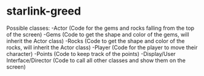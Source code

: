 # starlink-greed
Possible classes:
-Actor (Code for the gems and rocks falling from the top of the screen)
-Gems (Code to get the shape and color of the gems, will inherit the Actor class)
-Rocks (Code to get the shape and color of the rocks, will inherit the Actor class)
-Player (Code for the player to move their character)
-Points (Code to keep track of the points)
-Display/User Interface/Director (Code to call all other classes and show them on the screen)
